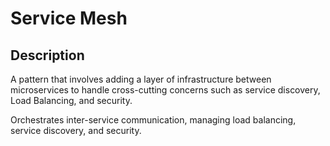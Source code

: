# Service Mesh

## Description

A pattern that involves adding a layer of infrastructure between microservices to handle cross-cutting concerns such as service discovery, Load Balancing, and security.

Orchestrates inter-service communication, managing load balancing, service discovery, and security.
